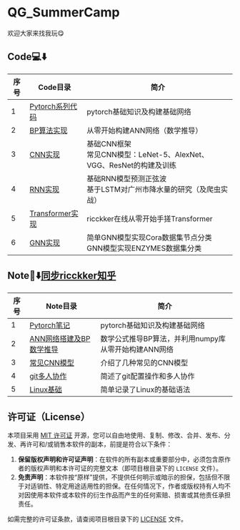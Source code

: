 # QG_SummerCamp
欢迎大家来找我玩😋

## Code💻⬇️

| 序号 | Code目录                                     | 简介                                                         |
| ---- | -------------------------------------------- | ------------------------------------------------------------ |
| 1    | [Pytorch系列代码](./Code/01_Pytorch)         | pytorch基础知识及构建基础网络                                |
| 2    | [BP算法实现](./Code/02_BP算法实现)           | 从零开始构建ANN网络（数学推导）                              |
| 3    | [CNN实现](./Code/03_CNN实现)                 | 基础CNN框架<br />常见CNN模型：LeNet-5、AlexNet、VGG、ResNet的构建及训练 |
| 4    | [RNN实现](./Code/04_RNN实现)                 | 基础RNN模型预测正弦波<br />基于LSTM对广州市降水量的研究（及爬虫实战） |
| 5    | [Transformer实现](./Code/05_Transformer实现) | ricckker在线从零开始手搓Transformer                          |
| 6    | [GNN实现](./Code/06_GNN实现)                 | 简单GNN模型实现Cora数据集节点分类<br />GNN模型实现ENZYMES数据集分类 |

## Note📒⬇️[同步ricckker知乎](https://www.zhihu.com/column/c_1885651761630527854)

| 序号 | Note目录                                                     | 简介                                                 |
| ---- | ------------------------------------------------------------ | ---------------------------------------------------- |
| 1    | [Pytorch笔记](./Note/Daily/0707_0708/Pytorch基础.md)         | pytorch基础知识及构建基础网络                        |
| 2    | [ANN网络搭建及BP数学推导](./Note/Daily/0707_0708/BP算法实现.md) | 数学公式推导BP算法，并利用numpy库从零开始构建ANN网络 |
| 3    | [常见CNN模型](./Note/Daily/0707_0708/各类CNN.md)             | 介绍了几种常见的CNN模型                              |
| 4    | [git多人协作](./Note/Daily/0709_0710/git多人协作.md)         | 简述了git配置操作和多人协作                          |
| 5    | [Linux基础](./Note/Daily/0711_0712/linux基础.md)             | 简单记录了Linux的基础语法                            |

## 许可证（License）

本项目采用 [MIT 许可证](LICENSE) 开源，您可以自由地使用、复制、修改、合并、发布、分发、再许可和/或销售本软件的副本，前提是符合以下条件：

1. **保留版权声明和许可证声明**：在软件的所有副本或重要部分中，必须包含原作者的版权声明和本许可证的完整文本（即项目根目录下的 `LICENSE` 文件）。
2. **免责声明**：本软件按“原样”提供，不提供任何明示或暗示的担保，包括但不限于对适销性、特定用途适用性的担保。在任何情况下，作者或版权持有人均不对因使用本软件或本软件的衍生作品而产生的任何索赔、损害或其他责任承担责任。

如需完整的许可证条款，请查阅项目根目录下的 [LICENSE](LICENSE) 文件。